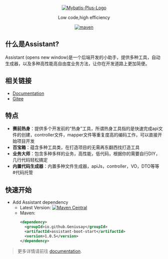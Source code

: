 <p align="center">
  <a href="https://github.com/Geniusay/Assistant">
   <img alt="Mybatis-Plus-Logo" src="https://tmlgenius.github.io/assistant-docs/img/logo.png">
  </a>
</p>

<p align="center">
  Low code,high efficiency
</p>
<p align="center">
  <a href="https://central.sonatype.com/artifact/io.github.Geniusay/assistant/1.0.6">
    <img alt="maven" src="https://img.shields.io/maven-metadata/v.svg?label=maven-central&metadataUrl=https%3A%2F%2Frepo1.maven.org%2Fmaven2%2Fio%2Fgithub%2FGeniusay%2Fassistant%2Fmaven-metadata.xml">
  </a>
</p>

## 什么是Assistant?

Assistant (opens new window)是一个后端开发的小助手，提供多种工具，自动生成器，以及多种高性能高自由度业务方法，让你在开发道路上更加简便。

## 相关链接

- [Documentation](https://tmlgenius.github.io/assistant-docs/)
- [Gitee](https://gitee.com/sbg-genius/Assistant)

## 特点

- **赛前热身**：提供多个开发前的“热身”工具，所谓热身工具指的是快速完成api文件的创建，controller文件，mapper文件等重复度高的编码工作，可以直接开始项目开发
- **百宝箱**：蕴含多种工具类，在打造项目的无需再东翻西找打造工具
- **业务大师**：包含多种多样的业务，高性能，低代码，根据你的需要自行DIY，几行代码轻松搞定
- **内置代码生成器**：内置多种文件生成器，apiJs，controller，VO，DTO等等
#代码托管

## 快速开始

-   Add Assistant dependency
    - Latest Version: [![Maven Central](https://img.shields.io/maven-metadata/v.svg?label=maven-central&metadataUrl=https%3A%2F%2Frepo1.maven.org%2Fmaven2%2Fio%2Fgithub%2Fgeniusay%2Fassistant%2Fmaven-metadata.xml)](https://central.sonatype.com/artifact/io.github.geniusay/assistant-boot-start/1.0.3)
    - Maven:
      ```xml
      <dependency>
        <groupId>io.github.Geniusay</groupId>
        <artifactId>assistant-boot-start</artifactId>
        <version>1.0.5</version>
      </dependency>
      ```

> 更多详情请前往 [documentation](https://tmlgenius.github.io/assistant-docs/).
